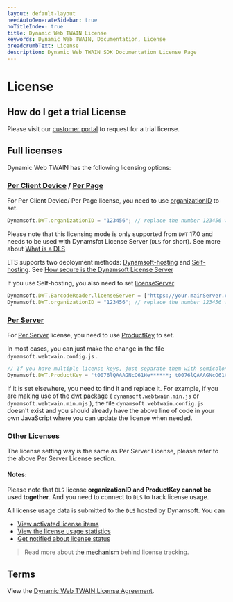 ```yaml
---
layout: default-layout
needAutoGenerateSidebar: true
noTitleIndex: true
title: Dynamic Web TWAIN License
keywords: Dynamic Web TWAIN, Documentation, License
breadcrumbText: License
description: Dynamic Web TWAIN SDK Documentation License Page
---
```


# License

## How do I get a trial License

Please visit our <a href="https://www.dynamsoft.com/customer/license/trialLicense" target="_blank">customer portal</a> to request for a trial license.

## Full licenses

Dynamic Web TWAIN has the following licensing options:

### <a href="https://www.dynamsoft.com/Products/WebTWAIN_License.aspx#per_browser_client" target="_blank">Per Client Device</a> / <a href="https://www.dynamsoft.com/Products/WebTWAIN_License.aspx#per_page" target="_blank">Per Page</a>  

For Per Client Device/ Per Page license, you need to use <a href="{{site.info}}api/Dynamsoft_WebTwainEnv.html#organizationid" target="_blank">organizationID</a> to set.

``` javascript
Dynamsoft.DWT.organizationID = "123456"; // replace the number 123456 with YOUR-ORGANIZATION-ID
```

Please note that this licensing mode is only supported from `DWT` 17.0 and needs to be used with Dynamsfot License Server (`DLS` for short). See more about <a href="https://www.dynamsoft.com/license-tracking/docs/selfhosting/managelts.html?ver=latest" target="_blank">What is a DLS</a>

LTS supports two deployment methods: <a href="https://www.dynamsoft.com/license-tracking/docs/dshosting/index.html?ver=latest" target="_blank">Dynamsoft-hosting</a> and <a href="https://www.dynamsoft.com/license-tracking/docs/selfhosting/index.html?ver=latest" target="_blank">Self-hosting</a>. See <a href="https://www.dynamsoft.com/license-server/docs/about/licensefaq.html?ver=latest#how-secure-is-the-dynamsoft-license-server" target="_blank">How secure is the Dynamsoft License Server</a>

If you use Self-hosting, you also need to set <a href="{{site.info}}api/Dynamsoft_WebTwainEnv.html#licenseserver" target="_blank">licenseServer</a> 

``` javascript
Dynamsoft.DWT.BarcodeReader.licenseServer = ["https://your.mainServer.com"];
Dynamsoft.DWT.organizationID = "123456"; // replace the number 123456 with YOUR-ORGANIZATION-ID
```

###  <a href="https://www.dynamsoft.com/Products/WebTWAIN_License.aspx#per_server" target="_blank">Per Server</a>

For <a href="https://www.dynamsoft.com/Products/WebTWAIN_License.aspx#per_server" target="_blank">Per Server</a> license, you need to use <a href="{{site.info}}api/WebTwain_Util.html#productkey" target="_blank">ProductKey</a> to set.

In most cases, you can just make the change in the file `dynamsoft.webtwain.config.js` .

``` javascript
// If you have multiple license keys, just separate them with semicolons.
Dynamsoft.DWT.ProductKey = 't0076lQAAAGNcO61He******; t0076lQAAAGNcO61He******';
```

If it is set elsewhere, you need to find it and replace it. For example, if you are making use of the <a href="https://www.npmjs.com/package/dwt" target="_blank">dwt package</a>  ( `dynamsoft.webtwain.min.js` or `dynamsoft.webtwain.min.mjs` ), the file `dynamsoft.webtwain.config.js` doesn't exist and you should already have the above line of code in your own JavaScript where you can update the license when needed.

### Other Licenses

The license setting way is the same as Per Server License, please refer to the above Per Server License section.

#### Notes:
Please note that `DLS` license <strong>organizationID and ProductKey cannot be used together</strong>. And you need to connect to `DLS` to track license usage. 

All license usage data is submitted to the `DLS` hosted by Dynamsoft. You can

* <a href="https://www.dynamsoft.com/license-tracking/docs/common/licenseitems.html" target="_blank">View activated license items</a>
* <a href="https://www.dynamsoft.com/license-tracking/docs/common/statistics.html" target="_blank">View the license usage statistics</a>
* <a href="https://www.dynamsoft.com/license-tracking/docs/common/usagealerts.html" target="_blank">Get notified about license status</a> 

> Read more about <a href="https://www.dynamsoft.com/license-tracking/docs/common/mechanism.html" target="_blank">the mechanism</a> behind license tracking.

## Terms

View the <a href="https://www.dynamsoft.com/Products/WebTwain_license.aspx" target="_blank">Dynamic Web TWAIN License Agreement</a>.

